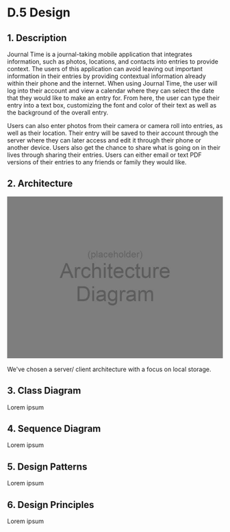 # D.5 Design


## 1. Description

Journal Time is a journal-taking mobile application that integrates information, such as photos, locations, and contacts into entries to provide context. The users of this application can avoid leaving out important information in their entries by providing contextual information already within their phone and the internet. When using Journal Time, the user will log into their account and view a calendar where they can select the date that they would like to make an entry for. From here, the user can type their entry into a text box, customizing the font and color of their text as well as the background of the overall entry. 


Users can also enter photos from their camera or camera roll into entries, as well as their location. Their entry will be saved to their account through the server where they can later access and edit it through their phone or another device. Users also get the chance to share what is going on in their lives through sharing their entries. Users can either email or text PDF versions of their entries to any friends or family they would like.

## 2. Architecture

<img src="./img/ArchitectureDiagram.jpg" width=680/>

We've chosen a server/ client architecture with a focus on local storage. 

## 3. Class Diagram

Lorem ipsum

## 4. Sequence Diagram

Lorem ipsum

## 5. Design Patterns

Lorem ipsum

## 6. Design Principles

Lorem ipsum 
